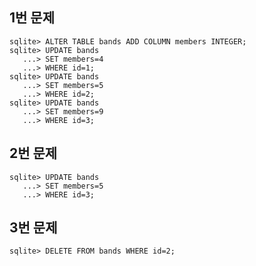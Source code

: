 ## 1번 문제

``` sqlite
sqlite> ALTER TABLE bands ADD COLUMN members INTEGER;
sqlite> UPDATE bands
   ...> SET members=4
   ...> WHERE id=1;
sqlite> UPDATE bands
   ...> SET members=5
   ...> WHERE id=2;
sqlite> UPDATE bands
   ...> SET members=9
   ...> WHERE id=3;
```



## 2번 문제

```sqlite
sqlite> UPDATE bands
   ...> SET members=5
   ...> WHERE id=3;
```



## 3번 문제

```sqlite
sqlite> DELETE FROM bands WHERE id=2;
```


